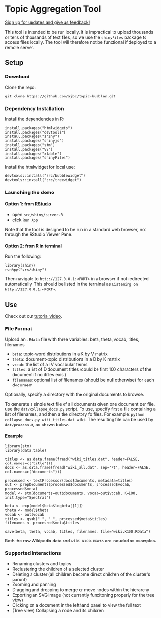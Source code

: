 # Topic Aggregation Tool

[Sign up for updates and give us feedback!](https://goo.gl/forms/HP7aTlMyMdKChaGi2)

This tool is intended to be run locally. It is impractical to upload thousands or tens of thousands of text files, so we use the `shinyFiles` package to access files locally. The tool will therefore not be functional if deployed to a remote server.


## Setup

### Download

Clone the repo:
```
git clone https://github.com/ajbc/topic-bubbles.git
```

### Dependency Installation

Install the dependencies in R:
```
install.packages("htmlwidgets")
install.packages("devtools")
install.packages("shiny")
install.packages("shinyjs")
install.packages("stm")
install.packages("V8")
install.packages("xtable")
install.packages("shinyFiles")
```

Install the htmlwidget for local use:
```
devtools::install("src/bubblewidget")
devtools::install("src/treewidget")
```

### Launching the demo

#### Option 1: from [RStudio](https://www.rstudio.com)

- open `src/shiny/server.R`
- click `Run App`

Note that the tool is designed to be run in a standard web browser, not through the RStudio Viewer Pane.

#### Option 2: from R in terminal

Run the following:
```
library(shiny)
runApp("src/shiny")
```
Then navigate to `http://127.0.0.1:<PORT>` in a browser if not redirected automatically. This should be listed in the terminal as `Listening on http://127.0.0.1:<PORT>`.

## Use

Check out our [tutorial video](https://youtu.be/ItFgB0pbkBg).

### File Format
Upload an `.Rdata` file with three variables:
beta, theta, vocab, titles, filenames
- `beta`: topic-word distributions in a K by V matrix
- `theta`: document-topic distributions in a D by K matrix
- `vocab`: the list of all V vocabular terms
- `titles`: a list of D document titles (could be first 100 characters of the document if no ititles exist)
- `filenames`: optional list of filenames (should be null otherwise) for each document

Optionally, specify a directory with the original documents to browse.

To generate a single text file of all documents given one document per file, use the `dat/collapse_docs.py` script.  To use, specify first a file containing a list of filenames, and then a the directory fo files.  For example: `python collapse_docs.py wiki_titles.dat wiki`.  The resulting file can be used by `dat/process.R`, as shown below.

#### Example
```
library(stm)
library(data.table)

titles <- as.data.frame(fread("wiki_titles.dat", header=FALSE, col.names=c("title")))
docs <- as.data.frame(fread("wiki_all.dat", sep='\t', header=FALSE, col.names=c("documents")))

processed <- textProcessor(docs$documents, metadata=titles)
out <- prepDocuments(processed$documents, processed$vocab, processed$meta)
model <- stm(documents=out$documents, vocab=out$vocab, K=100, init.type="Spectral")

beta <- exp(model$beta$logbeta[[1]])
theta <- model$theta
vocab <- out$vocab
titles <- gsub("_", " ", processed$meta$titles)
filenames <- processed$meta$titles

save(beta, theta, vocab, titles, filenames, file="wiki.K100.RData")
```

Both the raw Wikipedia data and `wiki.K100.RData` are incuded as examples.

### Supported Interactions

- Renaming clusters and topics
- Reclustering the children of a selected cluster
- Deleting a cluster (all children become direct children of the cluster's parent)
- Zooming and panning
- Dragging and dropping to merge or move nodes within the hierarchy
- Exporting an SVG image (not currently funcitoning properly for the tree view)
- Clicking on a document in the lefthand panel to view the full text
- (Tree view) Collapsing a node and its children
